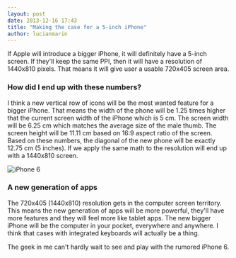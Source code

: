 ```yaml
---
layout: post
date: 2013-12-16 17:43
title: "Making the case for a 5-inch iPhone"
author: lucianmarin
---
```


If Apple will introduce a bigger iPhone, it will definitely have a 5-inch screen. If they'll keep the same PPI, then it will have a resolution of 1440x810 pixels. That means it will give user a usable 720x405 screen area.

### How did I end up with these numbers?

I think a new vertical row of icons will be the most wanted feature for a bigger iPhone. That means the width of the phone will be 1.25 times higher that the current screen width of the iPhone which is 5 cm. The screen width will be 6.25 cm which matches the average size of the male thumb. The screen height will be 11.11 cm based on 16:9 aspect ratio of the screen. Based on these numbers, the diagonal of the new phone will be exactly 12.75 cm (5 inches). If we apply the same math to the resolution will end up with a 1440x810 screen.

![iPhone 6](http://f.cl.ly/items/0Y0W1I1S352J1021071Y/iphone-6.jpg)

### A new generation of apps

The 720x405 (1440x810) resolution gets in the computer screen territory. This means the new generation of apps will be more powerful, they'll have more features and they will feel more like tablet apps. The new bigger iPhone will be the computer in your pocket, everywhere and anywhere. I think that cases with integrated keyboards will actually be a thing.

The geek in me can't hardly wait to see and play with the rumored iPhone 6.